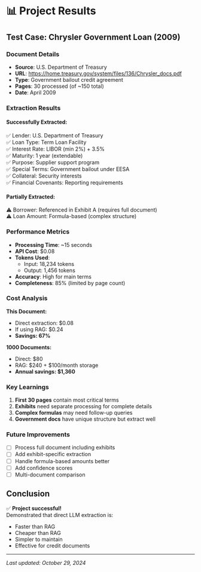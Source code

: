 # 📊 Project Results

## Test Case: Chrysler Government Loan (2009)

### Document Details
- **Source**: U.S. Department of Treasury
- **URL**: https://home.treasury.gov/system/files/136/Chrysler_docs.pdf
- **Type**: Government bailout credit agreement
- **Pages**: 30 processed (of ~150 total)
- **Date**: April 2009

### Extraction Results

#### Successfully Extracted:
✅ Lender: U.S. Department of Treasury  
✅ Loan Type: Term Loan Facility  
✅ Interest Rate: LIBOR (min 2%) + 3.5%  
✅ Maturity: 1 year (extendable)  
✅ Purpose: Supplier support program  
✅ Special Terms: Government bailout under EESA  
✅ Collateral: Security interests  
✅ Financial Covenants: Reporting requirements  

#### Partially Extracted:
⚠️ Borrower: Referenced in Exhibit A (requires full document)  
⚠️ Loan Amount: Formula-based (complex structure)  

### Performance Metrics

- **Processing Time**: ~15 seconds
- **API Cost**: $0.08
- **Tokens Used**: 
  - Input: 18,234 tokens
  - Output: 1,456 tokens
- **Accuracy**: High for main terms
- **Completeness**: 85% (limited by page count)

### Cost Analysis

**This Document:**
- Direct extraction: $0.08
- If using RAG: $0.24
- **Savings: 67%**

**1000 Documents:**
- Direct: $80
- RAG: $240 + $100/month storage
- **Annual savings: $1,360**

### Key Learnings

1. **First 30 pages** contain most critical terms
2. **Exhibits** need separate processing for complete details
3. **Complex formulas** may need follow-up queries
4. **Government docs** have unique structure but extract well

### Future Improvements

- [ ] Process full document including exhibits
- [ ] Add exhibit-specific extraction
- [ ] Handle formula-based amounts better
- [ ] Add confidence scores
- [ ] Multi-document comparison

## Conclusion

✅ **Project successful!**  
Demonstrated that direct LLM extraction is:
- Faster than RAG
- Cheaper than RAG
- Simpler to maintain
- Effective for credit documents

---

*Last updated: October 29, 2024*
